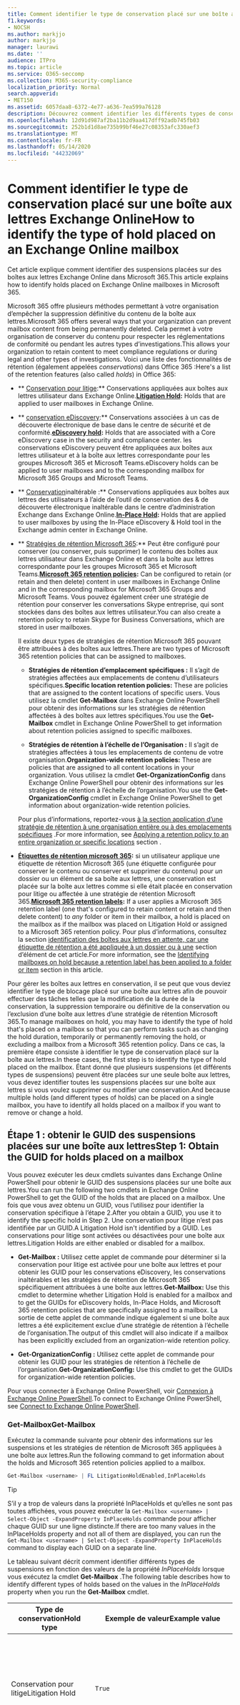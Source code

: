 ```yaml
---
title: Comment identifier le type de conservation placé sur une boîte aux lettres Exchange Online
f1.keywords:
- NOCSH
ms.author: markjjo
author: markjjo
manager: laurawi
ms.date: ''
audience: ITPro
ms.topic: article
ms.service: O365-seccomp
ms.collection: M365-security-compliance
localization_priority: Normal
search.appverid:
- MET150
ms.assetid: 6057daa8-6372-4e77-a636-7ea599a76128
description: Découvrez comment identifier les différents types de conservation pouvant être placés sur une boîte aux lettres Microsoft 365. Ces types de conservation incluent la conservation pour litige, les conservations eDiscovery et les stratégies de rétention de Microsoft 365. Vous pouvez également déterminer si un utilisateur a été exclu d’une stratégie de rétention à l’échelle de l’organisation.
ms.openlocfilehash: 12d91d987af2ba11b2d9aa417dff92adb745fb03
ms.sourcegitcommit: 252b1d1d8ae735b99bf46e27c08353afc330aef3
ms.translationtype: MT
ms.contentlocale: fr-FR
ms.lasthandoff: 05/14/2020
ms.locfileid: "44232069"
---
```

# <a name="how-to-identify-the-type-of-hold-placed-on-an-exchange-online-mailbox"></a><span data-ttu-id="87c2f-105">Comment identifier le type de conservation placé sur une boîte aux lettres Exchange Online</span><span class="sxs-lookup"><span data-stu-id="87c2f-105">How to identify the type of hold placed on an Exchange Online mailbox</span></span>

<span data-ttu-id="87c2f-106">Cet article explique comment identifier des suspensions placées sur des boîtes aux lettres Exchange Online dans Microsoft 365.</span><span class="sxs-lookup"><span data-stu-id="87c2f-106">This article explains how to identify holds placed on Exchange Online mailboxes in Microsoft 365.</span></span>

<span data-ttu-id="87c2f-107">Microsoft 365 offre plusieurs méthodes permettant à votre organisation d’empêcher la suppression définitive du contenu de la boîte aux lettres.</span><span class="sxs-lookup"><span data-stu-id="87c2f-107">Microsoft 365 offers several ways that your organization can prevent mailbox content from being permanently deleted.</span></span> <span data-ttu-id="87c2f-108">Cela permet à votre organisation de conserver du contenu pour respecter les réglementations de conformité ou pendant les autres types d’investigations.</span><span class="sxs-lookup"><span data-stu-id="87c2f-108">This allows your organization to retain content to meet compliance regulations or during legal and other types of investigations.</span></span> <span data-ttu-id="87c2f-109">Voici une liste des fonctionnalités de rétention (également appelées *conservations*) dans Office 365 :</span><span class="sxs-lookup"><span data-stu-id="87c2f-109">Here's a list of the retention features (also called *holds*) in Office 365:</span></span>

- <span data-ttu-id="87c2f-110">\*\* [Conservation pour litige](create-a-litigation-hold.md):\*\* Conservations appliquées aux boîtes aux lettres utilisateur dans Exchange Online.</span><span class="sxs-lookup"><span data-stu-id="87c2f-110">**[Litigation Hold](create-a-litigation-hold.md):** Holds that are applied to user mailboxes in Exchange Online.</span></span>

- <span data-ttu-id="87c2f-111">\*\* [conservation eDiscovery](create-ediscovery-holds.md):\*\* Conservations associées à un cas de découverte électronique de base dans le centre de sécurité et de conformité.</span><span class="sxs-lookup"><span data-stu-id="87c2f-111">**[eDiscovery hold](create-ediscovery-holds.md):** Holds that are associated with a Core eDiscovery case in the security and compliance center.</span></span> <span data-ttu-id="87c2f-112">les conservations eDiscovery peuvent être appliquées aux boîtes aux lettres utilisateur et à la boîte aux lettres correspondante pour les groupes Microsoft 365 et Microsoft Teams.</span><span class="sxs-lookup"><span data-stu-id="87c2f-112">eDiscovery holds can be applied to user mailboxes and to the corresponding mailbox for Microsoft 365 Groups and Microsoft Teams.</span></span>

- <span data-ttu-id="87c2f-113">\*\* [Conservation](https://docs.microsoft.com/Exchange/security-and-compliance/create-or-remove-in-place-holds)inaltérable :\*\* Conservations appliquées aux boîtes aux lettres des utilisateurs à l’aide de l’outil de conservation des & de découverte électronique inaltérable dans le centre d’administration Exchange dans Exchange Online.</span><span class="sxs-lookup"><span data-stu-id="87c2f-113">**[In-Place Hold](https://docs.microsoft.com/Exchange/security-and-compliance/create-or-remove-in-place-holds):** Holds that are applied to user mailboxes by using the In-Place eDiscovery & Hold tool in the Exchange admin center in Exchange Online.</span></span>

- <span data-ttu-id="87c2f-114">\*\* [Stratégies de rétention Microsoft 365](retention-policies.md):\*\* Peut être configuré pour conserver (ou conserver, puis supprimer) le contenu des boîtes aux lettres utilisateur dans Exchange Online et dans la boîte aux lettres correspondante pour les groupes Microsoft 365 et Microsoft Teams.</span><span class="sxs-lookup"><span data-stu-id="87c2f-114">**[Microsoft 365 retention policies](retention-policies.md):** Can be configured to retain (or retain and then delete) content in user mailboxes in Exchange Online and in the corresponding mailbox for Microsoft 365 Groups and Microsoft Teams.</span></span> <span data-ttu-id="87c2f-115">Vous pouvez également créer une stratégie de rétention pour conserver les conversations Skype entreprise, qui sont stockées dans des boîtes aux lettres utilisateur.</span><span class="sxs-lookup"><span data-stu-id="87c2f-115">You can also create a retention policy to retain Skype for Business Conversations, which are stored in user mailboxes.</span></span>

  <span data-ttu-id="87c2f-116">Il existe deux types de stratégies de rétention Microsoft 365 pouvant être attribuées à des boîtes aux lettres.</span><span class="sxs-lookup"><span data-stu-id="87c2f-116">There are two types of Microsoft 365 retention policies that can be assigned to mailboxes.</span></span>

    - <span data-ttu-id="87c2f-117">**Stratégies de rétention d’emplacement spécifiques :** Il s’agit de stratégies affectées aux emplacements de contenu d’utilisateurs spécifiques.</span><span class="sxs-lookup"><span data-stu-id="87c2f-117">**Specific location retention policies:** These are policies that are assigned to the content locations of specific users.</span></span> <span data-ttu-id="87c2f-118">Vous utilisez la cmdlet **Get-Mailbox** dans Exchange Online PowerShell pour obtenir des informations sur les stratégies de rétention affectées à des boîtes aux lettres spécifiques.</span><span class="sxs-lookup"><span data-stu-id="87c2f-118">You use the **Get-Mailbox** cmdlet in Exchange Online PowerShell to get information about retention policies assigned to specific mailboxes.</span></span>

    - <span data-ttu-id="87c2f-119">**Stratégies de rétention à l’échelle de l’Organisation :** Il s’agit de stratégies affectées à tous les emplacements de contenu de votre organisation.</span><span class="sxs-lookup"><span data-stu-id="87c2f-119">**Organization-wide retention policies:** These are policies that are assigned to all content locations in your organization.</span></span> <span data-ttu-id="87c2f-120">Vous utilisez la cmdlet **Get-OrganizationConfig** dans Exchange Online PowerShell pour obtenir des informations sur les stratégies de rétention à l’échelle de l’organisation.</span><span class="sxs-lookup"><span data-stu-id="87c2f-120">You use the **Get-OrganizationConfig** cmdlet in Exchange Online PowerShell to get information about organization-wide retention policies.</span></span>
    
  <span data-ttu-id="87c2f-121">Pour plus d’informations, reportez-vous [à la section application d’une stratégie de rétention à une organisation entière ou à des emplacements spécifiques](create-retention-policies.md#applying-a-retention-policy-to-an-entire-organization-or-specific-locations) .</span><span class="sxs-lookup"><span data-stu-id="87c2f-121">For more information, see [Applying a retention policy to an entire organization or specific locations](create-retention-policies.md#applying-a-retention-policy-to-an-entire-organization-or-specific-locations) section .</span></span>

- <span data-ttu-id="87c2f-122">**[Étiquettes de rétention microsoft 365](labels.md):** si un utilisateur applique une étiquette de rétention Microsoft 365 (une étiquette configurée pour conserver le contenu ou conserver et supprimer du contenu) pour *un* dossier ou un élément de sa boîte aux lettres, une conservation est placée sur la boîte aux lettres comme si elle était placée en conservation pour litige ou affectée à une stratégie de rétention Microsoft 365.</span><span class="sxs-lookup"><span data-stu-id="87c2f-122">**[Microsoft 365 retention labels](labels.md):** If a user applies a Microsoft 365 retention label (one that's configured to retain content or retain and then delete content) to *any* folder or item in their mailbox, a hold is placed on the mailbox as if the mailbox was placed on Litigation Hold or assigned to a Microsoft 365 retention policy.</span></span> <span data-ttu-id="87c2f-123">Pour plus d’informations, consultez la section [identification des boîtes aux lettres en attente, car une étiquette de rétention a été appliquée à un dossier ou à une](#identifying-mailboxes-on-hold-because-a-retention-label-has-been-applied-to-a-folder-or-item) section d’élément de cet article.</span><span class="sxs-lookup"><span data-stu-id="87c2f-123">For more information, see the [Identifying mailboxes on hold because a retention label has been applied to a folder or item](#identifying-mailboxes-on-hold-because-a-retention-label-has-been-applied-to-a-folder-or-item) section in this article.</span></span>

<span data-ttu-id="87c2f-124">Pour gérer les boîtes aux lettres en conservation, il se peut que vous deviez identifier le type de blocage placé sur une boîte aux lettres afin de pouvoir effectuer des tâches telles que la modification de la durée de la conservation, la suppression temporaire ou définitive de la conservation ou l’exclusion d’une boîte aux lettres d’une stratégie de rétention Microsoft 365.</span><span class="sxs-lookup"><span data-stu-id="87c2f-124">To manage mailboxes on hold, you may have to identify the type of hold that's placed on a mailbox so that you can perform tasks such as changing the hold duration, temporarily or permanently removing the hold, or excluding a mailbox from a Microsoft 365 retention policy.</span></span> <span data-ttu-id="87c2f-125">Dans ce cas, la première étape consiste à identifier le type de conservation placé sur la boîte aux lettres.</span><span class="sxs-lookup"><span data-stu-id="87c2f-125">In these cases, the first step is to identify the type of hold placed on the mailbox.</span></span> <span data-ttu-id="87c2f-126">Étant donné que plusieurs suspensions (et différents types de suspensions) peuvent être placées sur une seule boîte aux lettres, vous devez identifier toutes les suspensions placées sur une boîte aux lettres si vous voulez supprimer ou modifier une conservation.</span><span class="sxs-lookup"><span data-stu-id="87c2f-126">And because multiple holds (and different types of holds) can be placed on a single mailbox, you have to identify all holds placed on a mailbox if you want to remove or change a hold.</span></span>

## <a name="step-1-obtain-the-guid-for-holds-placed-on-a-mailbox"></a><span data-ttu-id="87c2f-127">Étape 1 : obtenir le GUID des suspensions placées sur une boîte aux lettres</span><span class="sxs-lookup"><span data-stu-id="87c2f-127">Step 1: Obtain the GUID for holds placed on a mailbox</span></span>

<span data-ttu-id="87c2f-128">Vous pouvez exécuter les deux cmdlets suivantes dans Exchange Online PowerShell pour obtenir le GUID des suspensions placées sur une boîte aux lettres.</span><span class="sxs-lookup"><span data-stu-id="87c2f-128">You can run the following two cmdlets in Exchange Online PowerShell to get the GUID of the holds that are placed on a mailbox.</span></span> <span data-ttu-id="87c2f-129">Une fois que vous avez obtenu un GUID, vous l’utilisez pour identifier la conservation spécifique à l’étape 2.</span><span class="sxs-lookup"><span data-stu-id="87c2f-129">After you obtain a GUID, you use it to identify the specific hold in Step 2.</span></span> <span data-ttu-id="87c2f-130">Une conservation pour litige n’est pas identifiée par un GUID.</span><span class="sxs-lookup"><span data-stu-id="87c2f-130">A Litigation Hold isn't identified by a GUID.</span></span> <span data-ttu-id="87c2f-131">Les conservations pour litige sont activées ou désactivées pour une boîte aux lettres.</span><span class="sxs-lookup"><span data-stu-id="87c2f-131">Litigation Holds are either enabled or disabled for a mailbox.</span></span>

- <span data-ttu-id="87c2f-132">**Get-Mailbox :** Utilisez cette applet de commande pour déterminer si la conservation pour litige est activée pour une boîte aux lettres et pour obtenir les GUID pour les conservations eDiscovery, les conservations inaltérables et les stratégies de rétention de Microsoft 365 spécifiquement attribuées à une boîte aux lettres.</span><span class="sxs-lookup"><span data-stu-id="87c2f-132">**Get-Mailbox:** Use this cmdlet to determine whether Litigation Hold is enabled for a mailbox and to get the GUIDs for eDiscovery holds, In-Place Holds, and Microsoft 365 retention policies that are specifically assigned to a mailbox.</span></span> <span data-ttu-id="87c2f-133">La sortie de cette applet de commande indique également si une boîte aux lettres a été explicitement exclue d’une stratégie de rétention à l’échelle de l’organisation.</span><span class="sxs-lookup"><span data-stu-id="87c2f-133">The output of this cmdlet will also indicate if a mailbox has been explicitly excluded from an organization-wide retention policy.</span></span>

- <span data-ttu-id="87c2f-134">**Get-OrganizationConfig :** Utilisez cette applet de commande pour obtenir les GUID pour les stratégies de rétention à l’échelle de l’organisation.</span><span class="sxs-lookup"><span data-stu-id="87c2f-134">**Get-OrganizationConfig:** Use this cmdlet to get the GUIDs for organization-wide retention policies.</span></span>

<span data-ttu-id="87c2f-135">Pour vous connecter à Exchange Online PowerShell, voir [Connexion à Exchange Online PowerShell](https://docs.microsoft.com/powershell/exchange/exchange-online/connect-to-exchange-online-powershell/connect-to-exchange-online-powershell?view=exchange-ps).</span><span class="sxs-lookup"><span data-stu-id="87c2f-135">To connect to Exchange Online PowerShell, see [Connect to Exchange Online PowerShell](https://docs.microsoft.com/powershell/exchange/exchange-online/connect-to-exchange-online-powershell/connect-to-exchange-online-powershell?view=exchange-ps).</span></span>

### <a name="get-mailbox"></a><span data-ttu-id="87c2f-136">Get-Mailbox</span><span class="sxs-lookup"><span data-stu-id="87c2f-136">Get-Mailbox</span></span>

<span data-ttu-id="87c2f-137">Exécutez la commande suivante pour obtenir des informations sur les suspensions et les stratégies de rétention de Microsoft 365 appliquées à une boîte aux lettres.</span><span class="sxs-lookup"><span data-stu-id="87c2f-137">Run the following command to get information about the holds and Microsoft 365 retention policies applied to a mailbox.</span></span>

```powershell
Get-Mailbox <username> | FL LitigationHoldEnabled,InPlaceHolds
```

> [!TIP]
> <span data-ttu-id="87c2f-138">S’il y a trop de valeurs dans la propriété InPlaceHolds et qu’elles ne sont pas toutes affichées, vous pouvez exécuter la `Get-Mailbox <username> | Select-Object -ExpandProperty InPlaceHolds` commande pour afficher chaque GUID sur une ligne distincte.</span><span class="sxs-lookup"><span data-stu-id="87c2f-138">If there are too many values in the InPlaceHolds property and not all of them are displayed, you can run the `Get-Mailbox <username> | Select-Object -ExpandProperty InPlaceHolds` command to display each GUID on a separate line.</span></span>

<span data-ttu-id="87c2f-139">Le tableau suivant décrit comment identifier différents types de suspensions en fonction des valeurs de la propriété *InPlaceHolds* lorsque vous exécutez la cmdlet **Get-Mailbox** .</span><span class="sxs-lookup"><span data-stu-id="87c2f-139">The following table describes how to identify different types of holds based on the values in the *InPlaceHolds* property when you run the **Get-Mailbox** cmdlet.</span></span>


|<span data-ttu-id="87c2f-140">Type de conservation</span><span class="sxs-lookup"><span data-stu-id="87c2f-140">Hold type</span></span>  |<span data-ttu-id="87c2f-141">Exemple de valeur</span><span class="sxs-lookup"><span data-stu-id="87c2f-141">Example value</span></span>  |<span data-ttu-id="87c2f-142">Comment identifier la conservation</span><span class="sxs-lookup"><span data-stu-id="87c2f-142">How to identify the hold</span></span>  |
|---------|---------|---------|
|<span data-ttu-id="87c2f-143">Conservation pour litige</span><span class="sxs-lookup"><span data-stu-id="87c2f-143">Litigation Hold</span></span>     |    `True`     |     <span data-ttu-id="87c2f-144">La conservation pour litige est activée pour une boîte aux lettres lorsque la propriété *LitigationHoldEnabled* est définie sur `True` .</span><span class="sxs-lookup"><span data-stu-id="87c2f-144">Litigation Hold is enabled for a mailbox when the *LitigationHoldEnabled* property is set to `True`.</span></span>    |
|<span data-ttu-id="87c2f-145">conservation eDiscovery</span><span class="sxs-lookup"><span data-stu-id="87c2f-145">eDiscovery hold</span></span>     |  `UniH7d895d48-7e23-4a8d-8346-533c3beac15d`       |   <span data-ttu-id="87c2f-146">La *propriété InPlaceHolds* contient le GUID de n’importe quelle conservation associée à un cas eDiscovery dans le centre de sécurité et de conformité.</span><span class="sxs-lookup"><span data-stu-id="87c2f-146">The *InPlaceHolds property* contains the GUID of any hold associated with an eDiscovery case in the security and compliance center.</span></span> <span data-ttu-id="87c2f-147">Vous pouvez indiquer qu’il s’agit d’une conservation eDiscovery, car le GUID commence par le `UniH` préfixe (qui désigne une conservation unifiée).</span><span class="sxs-lookup"><span data-stu-id="87c2f-147">You can tell this is an eDiscovery hold because the GUID starts with the `UniH` prefix (which denotes a Unified Hold).</span></span>      |
|<span data-ttu-id="87c2f-148">Blocage local</span><span class="sxs-lookup"><span data-stu-id="87c2f-148">In-Place Hold</span></span>     |     `c0ba3ce811b6432a8751430937152491` <br/> <span data-ttu-id="87c2f-149">ou</span><span class="sxs-lookup"><span data-stu-id="87c2f-149">or</span></span> <br/> `cld9c0a984ca74b457fbe4504bf7d3e00de`  |     <span data-ttu-id="87c2f-150">La propriété *InPlaceHolds* contient le GUID de la conservation inaltérable qui est placée sur la boîte aux lettres.</span><span class="sxs-lookup"><span data-stu-id="87c2f-150">The *InPlaceHolds* property contains the GUID of the In-Place Hold that's placed on the mailbox.</span></span> <span data-ttu-id="87c2f-151">Vous pouvez indiquer qu’il s’agit d’une conservation inaltérable, car le GUID ne commence pas par un préfixe ou il commence par le `cld` préfixe.</span><span class="sxs-lookup"><span data-stu-id="87c2f-151">You can tell this is an In-Place Hold because the GUID either doesn't start with a prefix or it starts with the `cld` prefix.</span></span>     |
|<span data-ttu-id="87c2f-152">Stratégie de rétention Microsoft 365 spécifiquement appliquée à la boîte aux lettres</span><span class="sxs-lookup"><span data-stu-id="87c2f-152">Microsoft 365 retention policy specifically applied to the mailbox</span></span>     |    `mbxcdbbb86ce60342489bff371876e7f224:1` <br/> <span data-ttu-id="87c2f-153">ou</span><span class="sxs-lookup"><span data-stu-id="87c2f-153">or</span></span> <br/> `skp127d7cf1076947929bf136b7a2a8c36f:3`     |     <span data-ttu-id="87c2f-154">La propriété InPlaceHolds contient les GUID de n’importe quelle stratégie de rétention d’emplacement spécifique qui est appliquée à la boîte aux lettres.</span><span class="sxs-lookup"><span data-stu-id="87c2f-154">The InPlaceHolds property contains GUIDs of any specific location retention policy that's applied to the mailbox.</span></span> <span data-ttu-id="87c2f-155">Vous pouvez identifier les stratégies de rétention, car le GUID commence par le `mbx` ou le `skp` préfixe.</span><span class="sxs-lookup"><span data-stu-id="87c2f-155">You can identify retention policies because the GUID starts with the `mbx` or the `skp` prefix.</span></span> <span data-ttu-id="87c2f-156">Le `skp` préfixe indique que la stratégie de rétention est appliquée aux conversations Skype entreprise dans la boîte aux lettres de l’utilisateur.</span><span class="sxs-lookup"><span data-stu-id="87c2f-156">The `skp` prefix indicates that the retention policy is applied to Skype for Business conversations in the user's mailbox.</span></span>    |
|<span data-ttu-id="87c2f-157">Exclu d’une stratégie de rétention Microsoft 365 à l’échelle de l’Organisation</span><span class="sxs-lookup"><span data-stu-id="87c2f-157">Excluded from an organization-wide Microsoft 365 retention policy</span></span>     |   `-mbxe9b52bf7ab3b46a286308ecb29624696`      |     <span data-ttu-id="87c2f-158">Si une boîte aux lettres est exclue d’une stratégie de rétention Microsoft 365 à l’échelle de l’organisation, le GUID de la stratégie de rétention à laquelle la boîte aux lettres est exclue s’affiche dans la propriété InPlaceHolds et est identifié par le `-mbx` préfixe.</span><span class="sxs-lookup"><span data-stu-id="87c2f-158">If a mailbox is excluded from an organization-wide Microsoft 365 retention policy, the GUID for the retention policy the mailbox is excluded from is displayed in the InPlaceHolds property and is identified by the `-mbx` prefix.</span></span>    |

### <a name="get-organizationconfig"></a><span data-ttu-id="87c2f-159">Get-OrganizationConfig</span><span class="sxs-lookup"><span data-stu-id="87c2f-159">Get-OrganizationConfig</span></span>
<span data-ttu-id="87c2f-160">Si la propriété *InPlaceHolds* est vide lorsque vous exécutez la cmdlet **Get-Mailbox** , il peut y avoir une ou plusieurs stratégies de rétention Microsoft 365 à l’échelle de l’organisation appliquées à la boîte aux lettres.</span><span class="sxs-lookup"><span data-stu-id="87c2f-160">If the *InPlaceHolds* property is empty when you run the **Get-Mailbox** cmdlet, there still may be one or more organization-wide Microsoft 365 retention policies applied to the mailbox.</span></span> <span data-ttu-id="87c2f-161">Exécutez la commande suivante dans Exchange Online PowerShell pour obtenir la liste des GUID pour les stratégies de rétention Microsoft 365 à l’échelle de l’organisation.</span><span class="sxs-lookup"><span data-stu-id="87c2f-161">Run the following command in Exchange Online PowerShell to get a list of GUIDs for organization-wide Microsoft 365 retention policies.</span></span>

```powershell
Get-OrganizationConfig | FL InPlaceHolds
```

> [!TIP]
> <span data-ttu-id="87c2f-162">S’il y a trop de valeurs dans la propriété InPlaceHolds et qu’elles ne sont pas toutes affichées, vous pouvez exécuter la `Get-OrganizationConfig | Select-Object -ExpandProperty InPlaceHolds` commande pour afficher chaque GUID sur une ligne distincte.</span><span class="sxs-lookup"><span data-stu-id="87c2f-162">If there are too many values in the InPlaceHolds property and not all of them are displayed, you can run the `Get-OrganizationConfig | Select-Object -ExpandProperty InPlaceHolds` command to display each GUID on a separate line.</span></span>

<span data-ttu-id="87c2f-163">Le tableau suivant décrit les différents types de conservations à l’échelle de l’organisation et comment identifier chaque type en fonction des GUID contenus dans la propriété *InPlaceHolds* lorsque vous exécutez la cmdlet **Get-OrganizationConfig** .</span><span class="sxs-lookup"><span data-stu-id="87c2f-163">The following table describes the different types of organization-wide holds and how to identify each type based on the GUIDs contained in *InPlaceHolds* property when you run the **Get-OrganizationConfig** cmdlet.</span></span>


|<span data-ttu-id="87c2f-164">Type de conservation</span><span class="sxs-lookup"><span data-stu-id="87c2f-164">Hold type</span></span>  |<span data-ttu-id="87c2f-165">Exemple de valeur</span><span class="sxs-lookup"><span data-stu-id="87c2f-165">Example value</span></span>  |<span data-ttu-id="87c2f-166">Description</span><span class="sxs-lookup"><span data-stu-id="87c2f-166">Description</span></span>  |
|---------|---------|---------|
|<span data-ttu-id="87c2f-167">Stratégies de rétention Microsoft 365 appliquées aux boîtes aux lettres Exchange, aux dossiers publics Exchange et aux conversations teams</span><span class="sxs-lookup"><span data-stu-id="87c2f-167">Microsoft 365 retention policies applied to Exchange mailboxes, Exchange public folders, and Teams chats</span></span>    |      `mbx7cfb30345d454ac0a989ab3041051209:2`   |   <span data-ttu-id="87c2f-168">Les stratégies de rétention à l’échelle de l’organisation appliquées aux boîtes aux lettres Exchange, aux dossiers publics Exchange et aux conversations 1xN dans Microsoft teams sont identifiées par des GUID qui commencent par le `mbx` préfixe.</span><span class="sxs-lookup"><span data-stu-id="87c2f-168">Organization-wide retention policies applied to Exchange mailboxes, Exchange public folders, and 1xN chats in Microsoft Teams are identified by GUIDs that start with the `mbx` prefix.</span></span> <span data-ttu-id="87c2f-169">Remarque les conversations 1xN sont stockées dans la boîte aux lettres des participants individuels de la conversation.</span><span class="sxs-lookup"><span data-stu-id="87c2f-169">Note 1xN chats are stored in the mailbox of the individual chat participants.</span></span>      |
|<span data-ttu-id="87c2f-170">Stratégie de rétention Microsoft 365 appliquée aux groupes Microsoft 365 les messages de canal et Teams</span><span class="sxs-lookup"><span data-stu-id="87c2f-170">Microsoft 365 retention policy applied to Microsoft 365 Groups and Teams channel messages</span></span>     |   `grp1a0a132ee8944501a4bb6a452ec31171:3`      |    <span data-ttu-id="87c2f-171">Les stratégies de rétention à l’échelle de l’organisation appliquées aux groupes et messages de canal Microsoft 365 dans Microsoft teams sont identifiées par des GUID qui commencent par le `grp` préfixe.</span><span class="sxs-lookup"><span data-stu-id="87c2f-171">Organization-wide retention policies applied to Microsoft 365 groups and channel messages in Microsoft Teams are identified by GUIDs that start with the `grp` prefix.</span></span> <span data-ttu-id="87c2f-172">Remarque les messages de canal sont stockés dans la boîte aux lettres de groupe qui est associée à une équipe Microsoft.</span><span class="sxs-lookup"><span data-stu-id="87c2f-172">Note channel messages are stored in the group mailbox that is associated with a Microsoft Team.</span></span>     |

<span data-ttu-id="87c2f-173">Pour plus d’informations sur les stratégies de rétention appliquées à Microsoft Teams, consultez la section « emplacement des équipes » [vue d’ensemble des stratégies de rétention](create-retention-policies.md#applying-a-retention-policy-to-an-entire-organization-or-specific-locations).</span><span class="sxs-lookup"><span data-stu-id="87c2f-173">For more information retention policies applied to Microsoft Teams, see the "Teams location" section [Overview of retention policies](create-retention-policies.md#applying-a-retention-policy-to-an-entire-organization-or-specific-locations).</span></span>

### <a name="understanding-the-format-of-the-inplaceholds-value-for-retention-policies"></a><span data-ttu-id="87c2f-174">Présentation du format de la valeur InPlaceHolds pour les stratégies de rétention</span><span class="sxs-lookup"><span data-stu-id="87c2f-174">Understanding the format of the InPlaceHolds value for retention policies</span></span>

<span data-ttu-id="87c2f-175">Outre le préfixe (MBX, SKP ou GRP) qui identifie un élément dans la propriété InPlaceHolds en tant que stratégie de rétention Microsoft 365, la valeur contient également un suffixe qui identifie le type d’action de rétention configuré pour la stratégie.</span><span class="sxs-lookup"><span data-stu-id="87c2f-175">In addition to the prefix (mbx, skp, or grp) that identifies an item in the InPlaceHolds property as a Microsoft 365 retention policy, the value also contains a suffix that identifies the type of retention action that's configured for the policy.</span></span> <span data-ttu-id="87c2f-176">Par exemple, le suffixe d’action est mis en surbrillance en gras dans les exemples suivants :</span><span class="sxs-lookup"><span data-stu-id="87c2f-176">For example, the action suffix is highlighted in bold type in the following examples:</span></span>

   <span data-ttu-id="87c2f-177">`skp127d7cf1076947929bf136b7a2a8c36f`**: 1**</span><span class="sxs-lookup"><span data-stu-id="87c2f-177">`skp127d7cf1076947929bf136b7a2a8c36f`**:1**</span></span>

   <span data-ttu-id="87c2f-178">`mbx7cfb30345d454ac0a989ab3041051209`**: 2**</span><span class="sxs-lookup"><span data-stu-id="87c2f-178">`mbx7cfb30345d454ac0a989ab3041051209`**:2**</span></span>

   <span data-ttu-id="87c2f-179">`grp1a0a132ee8944501a4bb6a452ec31171`**: 3**</span><span class="sxs-lookup"><span data-stu-id="87c2f-179">`grp1a0a132ee8944501a4bb6a452ec31171`**:3**</span></span>

<span data-ttu-id="87c2f-180">Le tableau suivant définit les trois actions de rétention possibles :</span><span class="sxs-lookup"><span data-stu-id="87c2f-180">The following table defines the three possible retention actions:</span></span>

|<span data-ttu-id="87c2f-181">Valeur</span><span class="sxs-lookup"><span data-stu-id="87c2f-181">Value</span></span>  |<span data-ttu-id="87c2f-182">Description</span><span class="sxs-lookup"><span data-stu-id="87c2f-182">Description</span></span>  |
|---------|---------|
|<span data-ttu-id="87c2f-183">**0,1**</span><span class="sxs-lookup"><span data-stu-id="87c2f-183">**1**</span></span>     | <span data-ttu-id="87c2f-184">Indique que la stratégie de rétention est configurée pour supprimer des éléments.</span><span class="sxs-lookup"><span data-stu-id="87c2f-184">Indicates that the retention policy is configured to delete items.</span></span> <span data-ttu-id="87c2f-185">La stratégie ne conserve pas d’éléments.</span><span class="sxs-lookup"><span data-stu-id="87c2f-185">The policy doesn't retain items.</span></span>        |
|<span data-ttu-id="87c2f-186">**n°2**</span><span class="sxs-lookup"><span data-stu-id="87c2f-186">**2**</span></span>    |    <span data-ttu-id="87c2f-187">Indique que la stratégie de rétention est configurée pour conserver les éléments.</span><span class="sxs-lookup"><span data-stu-id="87c2f-187">Indicates that the retention policy is configured to hold items.</span></span> <span data-ttu-id="87c2f-188">La stratégie ne supprime pas les éléments après l’expiration de la période de rétention.</span><span class="sxs-lookup"><span data-stu-id="87c2f-188">The policy doesn't delete items after the retention period expires.</span></span>     |
|<span data-ttu-id="87c2f-189">**3**</span><span class="sxs-lookup"><span data-stu-id="87c2f-189">**3**</span></span>     |   <span data-ttu-id="87c2f-190">Indique que la stratégie de rétention est configurée pour conserver les éléments, puis les supprimer une fois la période de rétention expirée.</span><span class="sxs-lookup"><span data-stu-id="87c2f-190">Indicates that the retention policy is configured to hold items and then delete them after the retention period expires.</span></span>      |

<span data-ttu-id="87c2f-191">Pour plus d’informations sur les actions de rétention, voir la section « conservation du contenu pendant une période de temps spécifique » dans [vue d’ensemble des stratégies de rétention](create-retention-policies.md#retaining-content-for-a-specific-period-of-time).</span><span class="sxs-lookup"><span data-stu-id="87c2f-191">For more information about retention actions, see the "Retaining content for a specific period of time" section in [Overview of retention policies](create-retention-policies.md#retaining-content-for-a-specific-period-of-time).</span></span>
   
## <a name="step-2-use-the-guid-to-identify-the-hold"></a><span data-ttu-id="87c2f-192">Étape 2 : utiliser le GUID pour identifier la conservation</span><span class="sxs-lookup"><span data-stu-id="87c2f-192">Step 2: Use the GUID to identify the hold</span></span>

<span data-ttu-id="87c2f-193">Une fois que vous avez obtenu le GUID pour une conservation appliquée à une boîte aux lettres, l’étape suivante consiste à utiliser ce GUID pour identifier la conservation.</span><span class="sxs-lookup"><span data-stu-id="87c2f-193">After you obtain the GUID for a hold that is applied to a mailbox, the next step is to use that GUID to identify the hold.</span></span> <span data-ttu-id="87c2f-194">Les sections suivantes montrent comment identifier le nom de la conservation (et d’autres informations) à l’aide du GUID de suspension.</span><span class="sxs-lookup"><span data-stu-id="87c2f-194">The following sections show how to identify the name of the hold (and other information) by using the hold GUID.</span></span>

### <a name="ediscovery-holds"></a><span data-ttu-id="87c2f-195">conservations eDiscovery</span><span class="sxs-lookup"><span data-stu-id="87c2f-195">eDiscovery holds</span></span>

<span data-ttu-id="87c2f-196">Exécutez les commandes suivantes dans Security & Compliance Center PowerShell pour identifier une conservation eDiscovery appliquée à la boîte aux lettres.</span><span class="sxs-lookup"><span data-stu-id="87c2f-196">Run the following commands in Security & Compliance Center PowerShell to identify an eDiscovery hold that's applied to the mailbox.</span></span> <span data-ttu-id="87c2f-197">Utilisez le GUID (sans le préfixe UniH) pour le blocage eDiscovery que vous avez identifié à l’étape 1.</span><span class="sxs-lookup"><span data-stu-id="87c2f-197">Use the GUID (not including the UniH prefix) for the eDiscovery hold that you identified in Step 1.</span></span> <span data-ttu-id="87c2f-198">La première commande crée une variable qui contient des informations sur la suspension.</span><span class="sxs-lookup"><span data-stu-id="87c2f-198">The first command creates a variable that contains information about the hold.</span></span> <span data-ttu-id="87c2f-199">Cette variable est utilisée dans les autres commandes.</span><span class="sxs-lookup"><span data-stu-id="87c2f-199">This variable is used in the other commands.</span></span> <span data-ttu-id="87c2f-200">La deuxième commande affiche le nom du cas eDiscovery auquel la conservation est associée.</span><span class="sxs-lookup"><span data-stu-id="87c2f-200">The second command displays the name of the eDiscovery case the hold is associated with.</span></span> <span data-ttu-id="87c2f-201">La troisième commande affiche le nom de la conservation et la liste des boîtes aux lettres auxquelles elle s’applique.</span><span class="sxs-lookup"><span data-stu-id="87c2f-201">The third command displays the name of the hold and a list of the mailboxes the hold applies to.</span></span>

```powershell
$CaseHold = Get-CaseHoldPolicy <hold GUID without prefix>
```

```powershell
Get-ComplianceCase $CaseHold.CaseId | FL Name
```

```powershell
$CaseHold | FL Name,ExchangeLocation
```

<span data-ttu-id="87c2f-202">Pour vous connecter au centre de sécurité & de conformité PowerShell, consultez la rubrique [Connect to security & Compliance Center PowerShell](https://docs.microsoft.com/powershell/exchange/office-365-scc/connect-to-scc-powershell/connect-to-scc-powershell?view=exchange-ps).</span><span class="sxs-lookup"><span data-stu-id="87c2f-202">To connect to Security & Compliance Center PowerShell, see  [Connect to Security & Compliance Center PowerShell](https://docs.microsoft.com/powershell/exchange/office-365-scc/connect-to-scc-powershell/connect-to-scc-powershell?view=exchange-ps).</span></span>

### <a name="in-place-holds"></a><span data-ttu-id="87c2f-203">Archives permanentes</span><span class="sxs-lookup"><span data-stu-id="87c2f-203">In-Place Holds</span></span>

<span data-ttu-id="87c2f-204">Exécutez la commande suivante dans Exchange Online PowerShell pour identifier la conservation inaltérable qui est appliquée à la boîte aux lettres.</span><span class="sxs-lookup"><span data-stu-id="87c2f-204">Run the following command in Exchange Online PowerShell to identify the In-Place Hold that's applied to the mailbox.</span></span> <span data-ttu-id="87c2f-205">Utilisez le GUID pour le blocage sur place que vous avez identifié à l’étape 1.</span><span class="sxs-lookup"><span data-stu-id="87c2f-205">Use the GUID for the In-Place Hold that you identified in Step 1.</span></span> <span data-ttu-id="87c2f-206">La commande affiche le nom de la conservation et la liste des boîtes aux lettres auxquelles la conservation s’applique.</span><span class="sxs-lookup"><span data-stu-id="87c2f-206">The command displays the name of the hold and a list of the mailboxes the hold applies to.</span></span>

```powershell
Get-MailboxSearch -InPlaceHoldIdentity <hold GUID> | FL Name,SourceMailboxes
```

<span data-ttu-id="87c2f-207">Si le GUID de la conservation inaltérable commence par le `cld` préfixe, veillez à inclure le préfixe lors de l’exécution de la commande précédente.</span><span class="sxs-lookup"><span data-stu-id="87c2f-207">If the GUID for the In-Place Hold starts with the `cld` prefix, be sure to include the prefix when running the previous command.</span></span>

> [!IMPORTANT]
> <span data-ttu-id="87c2f-208">À mesure que nous continuons à investir de différentes manières pour conserver le contenu de la boîte aux lettres, nous annonçaons le retrait des conservations inaltérables dans le centre d’administration Exchange.</span><span class="sxs-lookup"><span data-stu-id="87c2f-208">As we continue to invest in different ways to preserve mailbox content, we're announcing the retirement of In-Place Holds in the Exchange admin center (EAC).</span></span> <span data-ttu-id="87c2f-209">À partir du 1er juillet 2020 vous ne pourrez pas créer de nouvelles conservations inaltérables dans Exchange Online.</span><span class="sxs-lookup"><span data-stu-id="87c2f-209">Starting July 1, 2020 you won't be able to create new In-Place Holds in Exchange Online.</span></span> <span data-ttu-id="87c2f-210">Toutefois, vous pourrez toujours gérer les conservations inaltérables dans le centre d’administration Exchange ou à l’aide de la cmdlet **Set-MailboxSearch** dans Exchange Online PowerShell.</span><span class="sxs-lookup"><span data-stu-id="87c2f-210">But you'll still be able to manage In-Place Holds in the EAC or by using the **Set-MailboxSearch** cmdlet in Exchange Online PowerShell.</span></span> <span data-ttu-id="87c2f-211">Toutefois, à partir du 1er octobre 2020, vous ne pourrez pas gérer les conservations inaltérables.</span><span class="sxs-lookup"><span data-stu-id="87c2f-211">However, starting October 1, 2020, you won't be able to manage In-Place Holds.</span></span> <span data-ttu-id="87c2f-212">Vous ne les supprimerez que dans le centre d’administration Exchange ou à l’aide de la cmdlet **Remove-MailboxSearch** .</span><span class="sxs-lookup"><span data-stu-id="87c2f-212">You'll only be remove them in the EAC or by using the **Remove-MailboxSearch** cmdlet.</span></span> <span data-ttu-id="87c2f-213">Pour plus d’informations sur le retrait des conservations inaltérables, consultez la rubrique [déclassement des outils eDiscovery hérités](legacy-ediscovery-retirement.md).</span><span class="sxs-lookup"><span data-stu-id="87c2f-213">For more information about the retirement of In-Place Holds, see [Retirement of legacy eDiscovery tools](legacy-ediscovery-retirement.md).</span></span>

### <a name="microsoft-365-retention-policies"></a><span data-ttu-id="87c2f-214">Stratégies de rétention Microsoft 365</span><span class="sxs-lookup"><span data-stu-id="87c2f-214">Microsoft 365 retention policies</span></span>

<span data-ttu-id="87c2f-215">Exécutez la commande suivante dans Security & Compliance Center PowerShell pour identifier la stratégie de rétention de Microsoft 365 (à l’échelle de l’organisation ou spécifique) appliquée à la boîte aux lettres.</span><span class="sxs-lookup"><span data-stu-id="87c2f-215">Run the following command in Security & Compliance Center PowerShell to identity the Microsoft 365 retention policy (organization-wide or specific location) that's applied to the mailbox.</span></span> <span data-ttu-id="87c2f-216">Utilisez le GUID (sans inclure le préfixe MBX, SKP ou GRP ou le suffixe d’action) que vous avez identifié à l’étape 1.</span><span class="sxs-lookup"><span data-stu-id="87c2f-216">Use the GUID (not including the mbx, skp, or grp prefix or the action suffix) that you identified in Step 1.</span></span>

```powershell
Get-RetentionCompliancePolicy <hold GUID without prefix or suffix> -DistributionDetail  | FL Name,*Location
```

## <a name="identifying-mailboxes-on-hold-because-a-retention-label-has-been-applied-to-a-folder-or-item"></a><span data-ttu-id="87c2f-217">Identification des boîtes aux lettres en attente, car une étiquette de rétention a été appliquée à un dossier ou à un élément</span><span class="sxs-lookup"><span data-stu-id="87c2f-217">Identifying mailboxes on hold because a retention label has been applied to a folder or item</span></span>

<span data-ttu-id="87c2f-218">Chaque fois qu’un utilisateur applique une étiquette de rétention configurée pour conserver le contenu ou conserver, puis supprimer le contenu d’un dossier ou d’un élément de sa boîte aux lettres, la propriété de boîte aux lettres *ComplianceTagHoldApplied* est définie sur **true**.</span><span class="sxs-lookup"><span data-stu-id="87c2f-218">Whenever a user applies a retention label that's configured to retain content or retain and then delete content to any folder or item in their mailbox, the *ComplianceTagHoldApplied* mailbox property is set to **True**.</span></span> <span data-ttu-id="87c2f-219">Dans ce cas, la boîte aux lettres est considérée comme étant en attente, comme si elle était mise en attente pour litige ou affectée à une stratégie de rétention Microsoft 365.</span><span class="sxs-lookup"><span data-stu-id="87c2f-219">When this happens, the mailbox is considered to be on hold, as if it was placed on Litigation Hold or assigned to a Microsoft 365 retention policy.</span></span> <span data-ttu-id="87c2f-220">Lorsque la propriété *ComplianceTagHoldApplied* est définie sur **true**, les événements suivants peuvent se produire :</span><span class="sxs-lookup"><span data-stu-id="87c2f-220">When the *ComplianceTagHoldApplied* property is set to **True**, the following things may occur:</span></span>

- <span data-ttu-id="87c2f-221">Si la boîte aux lettres ou le compte d’utilisateur de l’utilisateur est supprimé, la boîte aux lettres devient une [boîte aux lettres inactive](inactive-mailboxes-in-office-365.md).</span><span class="sxs-lookup"><span data-stu-id="87c2f-221">If the mailbox or the user's user account is deleted, the mailbox becomes an [inactive mailbox](inactive-mailboxes-in-office-365.md).</span></span>
- <span data-ttu-id="87c2f-222">Vous ne pouvez pas désactiver la boîte aux lettres (la boîte aux lettres principale ou la boîte aux lettres d’archivage, si elle est activée).</span><span class="sxs-lookup"><span data-stu-id="87c2f-222">You aren't able to disable the mailbox (either the primary mailbox or the archive mailbox, if it's enabled).</span></span>
- <span data-ttu-id="87c2f-223">Les éléments de la boîte aux lettres peuvent être conservés plus longtemps que prévu.</span><span class="sxs-lookup"><span data-stu-id="87c2f-223">Items in the mailbox may be retained longer than expected.</span></span> <span data-ttu-id="87c2f-224">Cela est dû au fait que la boîte aux lettres est en attente et que, par conséquent, aucun élément n’est supprimé définitivement (purgé).</span><span class="sxs-lookup"><span data-stu-id="87c2f-224">This is because the mailbox is on hold and therefore no items are permanently deleted (purged).</span></span>

<span data-ttu-id="87c2f-225">Pour afficher la valeur de la propriété *ComplianceTagHoldApplied* , exécutez la commande suivante dans Exchange Online PowerShell :</span><span class="sxs-lookup"><span data-stu-id="87c2f-225">To view the value of the *ComplianceTagHoldApplied* property, run the following command in Exchange Online PowerShell:</span></span>

```powershell
Get-Mailbox <username> |FL ComplianceTagHoldApplied
```

<span data-ttu-id="87c2f-226">Pour plus d’informations sur les étiquettes de rétention, consultez la rubrique [vue d’ensemble des étiquettes de rétention Microsoft 365](labels.md).</span><span class="sxs-lookup"><span data-stu-id="87c2f-226">For more information about retention labels, see [Overview of Microsoft 365 retention labels](labels.md).</span></span>

## <a name="managing-mailboxes-on-delay-hold"></a><span data-ttu-id="87c2f-227">Gestion des boîtes aux lettres en attente de retard</span><span class="sxs-lookup"><span data-stu-id="87c2f-227">Managing mailboxes on delay hold</span></span>

<span data-ttu-id="87c2f-228">Une fois qu’un type de conservation est supprimé d’une boîte aux lettres, une mise en *attente de retard* est appliquée.</span><span class="sxs-lookup"><span data-stu-id="87c2f-228">After any type of hold is removed from a mailbox, a *delay hold* is applied.</span></span> <span data-ttu-id="87c2f-229">Cela signifie que la suppression effective de la conservation est retardée de 30 jours afin d’empêcher la suppression définitive des données de la boîte aux lettres.</span><span class="sxs-lookup"><span data-stu-id="87c2f-229">This means that the actual removal of the hold is delayed for 30 days to prevent data from being permanently deleted (purged) from the mailbox.</span></span> <span data-ttu-id="87c2f-230">Les administrateurs peuvent ainsi Rechercher ou récupérer les éléments de boîte aux lettres qui seront purgés après la suppression d’une conservation.</span><span class="sxs-lookup"><span data-stu-id="87c2f-230">This gives admins an opportunity to search for or recover mailbox items that will be purged after a hold is removed.</span></span> <span data-ttu-id="87c2f-231">Un retard de conservation est placé sur une boîte aux lettres la prochaine fois que l’Assistant dossier géré traite la boîte aux lettres et détecte qu’une conservation a été supprimée.</span><span class="sxs-lookup"><span data-stu-id="87c2f-231">A delay hold is placed on a mailbox the next time the Managed Folder Assistant processes the mailbox and detects that a hold was removed.</span></span> <span data-ttu-id="87c2f-232">Plus précisément, un délai d’attente est appliqué à une boîte aux lettres lorsque l’Assistant dossier géré définit l’une des propriétés de boîte aux lettres suivantes sur **true**:</span><span class="sxs-lookup"><span data-stu-id="87c2f-232">Specifically, a delay hold is applied to a mailbox when the Managed Folder Assistant sets one of the following mailbox properties to **True**:</span></span>

- <span data-ttu-id="87c2f-233">**DelayHoldApplied :** Cette propriété s’applique au contenu lié au courrier électronique (généré par des personnes utilisant Outlook et Outlook sur le Web) stocké dans la boîte aux lettres d’un utilisateur.</span><span class="sxs-lookup"><span data-stu-id="87c2f-233">**DelayHoldApplied:** This property applies to email-related content (generated by people using Outlook and Outlook on the web) that's stored in a user's mailbox.</span></span>

- <span data-ttu-id="87c2f-234">**DelayReleaseHoldApplied :** Cette propriété s’applique au contenu basé sur le Cloud (généré par des applications autres qu’Outlook telles que Microsoft Teams, Microsoft Forms et Microsoft Yammer) stocké dans la boîte aux lettres d’un utilisateur.</span><span class="sxs-lookup"><span data-stu-id="87c2f-234">**DelayReleaseHoldApplied:** This property applies to cloud-based content (generated by non-Outlook apps such as Microsoft Teams, Microsoft Forms, and Microsoft Yammer) that's stored in a user's mailbox.</span></span> <span data-ttu-id="87c2f-235">Les données Cloud générées par une application Microsoft sont généralement stockées dans un dossier masqué de la boîte aux lettres d’un utilisateur.</span><span class="sxs-lookup"><span data-stu-id="87c2f-235">Cloud data generated by a Microsoft app is typically stored in a hidden folder in a user's mailbox.</span></span>
 
 <span data-ttu-id="87c2f-236">Lorsqu’une boîte aux lettres est placée en attente de retard (lorsque l’une des propriétés précédentes est définie sur **true**), la boîte aux lettres est toujours considérée comme suspendue pendant une durée de conservation illimitée, comme si la boîte aux lettres était en conservation pour litige.</span><span class="sxs-lookup"><span data-stu-id="87c2f-236">When a delay hold is placed on the mailbox (when either of the previous properties is set to **True**), the mailbox is still considered to be on hold for an unlimited hold duration, as if the mailbox was on Litigation Hold.</span></span> <span data-ttu-id="87c2f-237">Au bout de 30 jours, le délai d’attente expire et Microsoft 365 tente automatiquement de supprimer le blocage de délai (en définissant la propriété DelayHoldApplied ou DelayReleaseHoldApplied sur **false**) de sorte que la conservation soit supprimée.</span><span class="sxs-lookup"><span data-stu-id="87c2f-237">After 30 days, the delay hold expires, and Microsoft 365 will automatically attempt to remove the delay hold (by setting the DelayHoldApplied or DelayReleaseHoldApplied property to **False**) so that the hold is removed.</span></span> <span data-ttu-id="87c2f-238">Une fois que l’une de ces propriétés est définie sur **false**, les éléments correspondants marqués pour suppression sont purgés lors du prochain traitement de la boîte aux lettres par l’Assistant dossier géré.</span><span class="sxs-lookup"><span data-stu-id="87c2f-238">After either of these properties are set to **False**, the corresponding items that are marked for removal are purged the next time the mailbox is processed by the Managed Folder Assistant.</span></span>

<span data-ttu-id="87c2f-239">Pour afficher les valeurs des propriétés DelayHoldApplied et DelayReleaseHoldApplied pour une boîte aux lettres, exécutez la commande suivante dans Exchange Online PowerShell.</span><span class="sxs-lookup"><span data-stu-id="87c2f-239">To view the values for the DelayHoldApplied and DelayReleaseHoldApplied properties for a mailbox, run the following command in Exchange Online PowerShell.</span></span>

```powershell
Get-Mailbox <username> | FL *HoldApplied*
```

<span data-ttu-id="87c2f-240">Pour supprimer le délai d’attente avant qu’il arrive à expiration, vous pouvez exécuter une des commandes suivantes (ou les deux) dans Exchange Online PowerShell, en fonction de la propriété que vous souhaitez modifier :</span><span class="sxs-lookup"><span data-stu-id="87c2f-240">To remove the delay hold before it expires, you can run one (or both) the following commands in Exchange Online PowerShell, depending on which property you want to change:</span></span> 
 
```powershell
Set-Mailbox <username> -RemoveDelayHoldApplied
```

<span data-ttu-id="87c2f-241">Ou</span><span class="sxs-lookup"><span data-stu-id="87c2f-241">Or</span></span>
 
```powershell
Set-Mailbox <username> -RemoveDelayReleaseHoldApplied
```

<span data-ttu-id="87c2f-242">Pour utiliser les paramètres *RemoveDelayHoldApplied* ou *RemoveDelayReleaseHoldApplied* , vous devez disposer du rôle de blocage légal dans Exchange Online.</span><span class="sxs-lookup"><span data-stu-id="87c2f-242">You must be assigned the Legal Hold role in Exchange Online to use the *RemoveDelayHoldApplied* or *RemoveDelayReleaseHoldApplied* parameters.</span></span> 

<span data-ttu-id="87c2f-243">Pour supprimer la conservation différée sur une boîte aux lettres inactive, exécutez l’une des commandes suivantes dans Exchange Online PowerShell :</span><span class="sxs-lookup"><span data-stu-id="87c2f-243">To remove the delay hold on an inactive mailbox, run one of the following commands in Exchange Online PowerShell:</span></span>

```powershell
Set-Mailbox <DN or Exchange GUID> -InactiveMailbox -RemoveDelayHoldApplied
```

<span data-ttu-id="87c2f-244">Ou</span><span class="sxs-lookup"><span data-stu-id="87c2f-244">Or</span></span>

```powershell
Set-Mailbox <DN or Exchange GUID> -InactiveMailbox -RemoveDelayReleaseHoldApplied
```

> [!TIP]
> <span data-ttu-id="87c2f-245">La meilleure façon de spécifier une boîte aux lettres inactive dans la commande précédente consiste à utiliser son nom unique ou sa valeur de GUID Exchange.</span><span class="sxs-lookup"><span data-stu-id="87c2f-245">The best way to specify an inactive mailbox in the previous command is to use its Distinguished Name or Exchange GUID value.</span></span> <span data-ttu-id="87c2f-246">L'une de ces valeurs permet d'empêcher de spécifier par inadvertance la mauvaise boîte aux lettres.</span><span class="sxs-lookup"><span data-stu-id="87c2f-246">Using one of these values helps prevent accidentally specifying the wrong mailbox.</span></span> 

<span data-ttu-id="87c2f-247">Pour plus d’informations sur l’utilisation de ces paramètres pour la gestion des délais de conservation, consultez la rubrique [Set-Mailbox](https://docs.microsoft.com/powershell/module/exchange/mailboxes/set-mailbox).</span><span class="sxs-lookup"><span data-stu-id="87c2f-247">For more information about using these parameters for managing delay holds, see [Set-Mailbox](https://docs.microsoft.com/powershell/module/exchange/mailboxes/set-mailbox).</span></span>

<span data-ttu-id="87c2f-248">Gardez les points suivants à l’esprit lors de la gestion d’une boîte aux lettres en attente de retard :</span><span class="sxs-lookup"><span data-stu-id="87c2f-248">Keep the following things in mind when managing a mailbox on delay hold:</span></span>

- <span data-ttu-id="87c2f-249">Si la propriété DelayHoldApplied ou DelayReleaseHoldApplied est définie sur **true** et qu’une boîte aux lettres (ou le compte d’utilisateur correspondant) est supprimée, la boîte aux lettres devient une boîte aux lettres inactive.</span><span class="sxs-lookup"><span data-stu-id="87c2f-249">If either the DelayHoldApplied or DelayReleaseHoldApplied property is set to **True** and a mailbox (or the corresponding user account) is deleted, the mailbox becomes an inactive mailbox.</span></span> <span data-ttu-id="87c2f-250">Cela est dû au fait qu’une boîte aux lettres est considérée comme en conservation si l’une des propriétés est définie sur **true**et que la suppression d’une boîte aux lettres bloquée entraîne la réception d’une boîte aux lettres inactive.</span><span class="sxs-lookup"><span data-stu-id="87c2f-250">That's because a mailbox is considered to be on hold if either property is set to **True**, and deleting a mailbox on hold results in an inactive mailbox.</span></span> <span data-ttu-id="87c2f-251">Pour supprimer une boîte aux lettres et ne pas la transformer en boîte aux lettres inactive, vous devez définir les deux propriétés sur **false**.</span><span class="sxs-lookup"><span data-stu-id="87c2f-251">To delete a mailbox and not make it an inactive mailbox, you have to set both properties to **False**.</span></span>

- <span data-ttu-id="87c2f-252">Comme indiqué précédemment, une boîte aux lettres est considérée comme suspendue pendant une durée de conservation illimitée si la propriété DelayHoldApplied ou DelayReleaseHoldApplied est définie sur **true**.</span><span class="sxs-lookup"><span data-stu-id="87c2f-252">As previous stated, a mailbox is considered to be on hold for an unlimited hold duration if either the DelayHoldApplied or DelayReleaseHoldApplied property is set to **True**.</span></span> <span data-ttu-id="87c2f-253">Toutefois, cela ne signifie pas que *tout* le contenu de la boîte aux lettres est préservé.</span><span class="sxs-lookup"><span data-stu-id="87c2f-253">However, that doesn't mean that *all* content in the mailbox is preserved.</span></span> <span data-ttu-id="87c2f-254">Cela dépend de la valeur définie pour chaque propriété.</span><span class="sxs-lookup"><span data-stu-id="87c2f-254">It depends on the value that's set to each property.</span></span> <span data-ttu-id="87c2f-255">Par exemple, supposons que les deux propriétés ont la valeur **true** , car les conservations sont supprimées de la boîte aux lettres.</span><span class="sxs-lookup"><span data-stu-id="87c2f-255">For example, let's say both properties are set to **True** because holds are removed from the mailbox.</span></span> <span data-ttu-id="87c2f-256">Ensuite, vous supprimez uniquement le blocage de délai appliqué aux données de Cloud non Outlook (à l’aide du paramètre *RemoveDelayReleaseHoldApplied* ).</span><span class="sxs-lookup"><span data-stu-id="87c2f-256">Then you remove only the delay hold that's applied to non-Outlook cloud data (by using the *RemoveDelayReleaseHoldApplied* parameter).</span></span> <span data-ttu-id="87c2f-257">La prochaine fois que l’Assistant dossier géré traite la boîte aux lettres, les éléments non Outlook marqués pour suppression sont purgés.</span><span class="sxs-lookup"><span data-stu-id="87c2f-257">The next time the Managed Folder Assistant processes the mailbox, the non-Outlook items marked for removal are purged.</span></span> <span data-ttu-id="87c2f-258">Les éléments Outlook marqués pour suppression ne seront pas supprimés définitivement car la propriété DelayHoldApplied est toujours définie sur **true**.</span><span class="sxs-lookup"><span data-stu-id="87c2f-258">Any Outlook items marked for removal won't be purged because the DelayHoldApplied property is still set to **True**.</span></span> <span data-ttu-id="87c2f-259">La valeur opposée serait également true : si DelayHoldApplied est défini sur **false** et DelayReleaseHoldApplied est défini sur **true**, seuls les éléments Outlook marqués pour suppression seraient purgés.</span><span class="sxs-lookup"><span data-stu-id="87c2f-259">The opposite would also be true: if DelayHoldApplied is set to **False** and DelayReleaseHoldApplied is set to **True**, then only Outlook items marked for removal would be purged.</span></span>

## <a name="next-steps"></a><span data-ttu-id="87c2f-260">Étapes suivantes</span><span class="sxs-lookup"><span data-stu-id="87c2f-260">Next steps</span></span>

<span data-ttu-id="87c2f-261">Une fois que vous avez identifié les conservations appliquées à une boîte aux lettres, vous pouvez effectuer des tâches telles que modifier la durée de la suspension, supprimer temporairement ou définitivement la conservation ou exclure une boîte aux lettres inactive d’une stratégie de rétention Microsoft 365.</span><span class="sxs-lookup"><span data-stu-id="87c2f-261">After you identify the holds that are applied to a mailbox, you can perform tasks such as changing the duration of the hold, temporarily or permanently removing the hold, or excluding an inactive mailbox from a Microsoft 365 retention policy.</span></span> <span data-ttu-id="87c2f-262">Pour plus d’informations sur l’exécution de tâches relatives aux suspensions, consultez l’une des rubriques suivantes :</span><span class="sxs-lookup"><span data-stu-id="87c2f-262">For more information about performing tasks related to holds, see the one of the following topics:</span></span>

- <span data-ttu-id="87c2f-263">Exécutez la commande [Set-retentioncompliancepolicy permet-AddExchangeLocationException \< user Mailbox>](https://docs.microsoft.com/powershell/module/exchange/policy-and-compliance-retention/set-retentioncompliancepolicy?view=exchange-ps) dans Security & Centre de conformité PowerShell pour exclure une boîte aux lettres d’une stratégie de rétention Microsoft 365 à l’échelle de l’organisation.</span><span class="sxs-lookup"><span data-stu-id="87c2f-263">Run the [Set-RetentionCompliancePolicy -AddExchangeLocationException \<user mailbox>](https://docs.microsoft.com/powershell/module/exchange/policy-and-compliance-retention/set-retentioncompliancepolicy?view=exchange-ps) command in Security & Compliance Center PowerShell to exclude a mailbox from an organization-wide Microsoft 365 retention policy.</span></span> <span data-ttu-id="87c2f-264">Cette commande ne peut être utilisée que pour les stratégies de rétention pour lesquelles la valeur de la propriété *exchangelocation permet* est égale à `All` .</span><span class="sxs-lookup"><span data-stu-id="87c2f-264">This command can only be used for retention policies where the value for the *ExchangeLocation* property equals `All`.</span></span>

- <span data-ttu-id="87c2f-265">Exécutez la commande [Set-Mailbox-ExcludeFromOrgHolds \< Hold en attente sans préfixe ou suffixe>](https://docs.microsoft.com/powershell/module/exchange/mailboxes/set-mailbox?view=exchange-ps) dans Exchange Online PowerShell pour exclure une boîte aux lettres inactive d’une stratégie de rétention Microsoft 365 à l’échelle de l’organisation.</span><span class="sxs-lookup"><span data-stu-id="87c2f-265">Run the [Set-Mailbox -ExcludeFromOrgHolds \<hold GUID without prefix or suffix>](https://docs.microsoft.com/powershell/module/exchange/mailboxes/set-mailbox?view=exchange-ps) command in Exchange Online PowerShell to exclude an inactive mailbox from an organization-wide Microsoft 365 retention policy.</span></span>

- [<span data-ttu-id="87c2f-266">Modifier la durée de conservation pour une boîte aux lettres inactive</span><span class="sxs-lookup"><span data-stu-id="87c2f-266">Change the hold duration for an inactive mailbox</span></span>](change-the-hold-duration-for-an-inactive-mailbox.md)

- [<span data-ttu-id="87c2f-267">Supprimer une boîte aux lettres inactive</span><span class="sxs-lookup"><span data-stu-id="87c2f-267">Delete an inactive mailbox</span></span>](delete-an-inactive-mailbox.md)

- [<span data-ttu-id="87c2f-268">Supprimer des éléments en attente dans le dossier Éléments récupérables des boîtes aux lettres basées sur le cloud</span><span class="sxs-lookup"><span data-stu-id="87c2f-268">Delete items in the Recoverable Items folder of cloud-based mailboxes on hold</span></span>](delete-items-in-the-recoverable-items-folder-of-mailboxes-on-hold.md)
